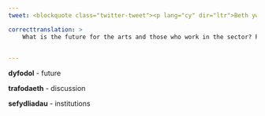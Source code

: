```yaml
---
tweet: <blockquote class="twitter-tweet"><p lang="cy" dir="ltr">Beth yw’r dyfodol i’r celfyddydau a’r rhai sy’n gweithio yn y sector? Ymunodd Phil George <a href="https://twitter.com/Arts_Wales_?ref_src=twsrc%5Etfw">@Arts_Wales_</a> a <a href="https://twitter.com/shavtaj?ref_src=twsrc%5Etfw">@shavtaj</a> â ni am drafodaeth ar yr heriau sy’n wynebu artistiaid a sefydliadau celf yng Nghymru 🎭<br><br>Gwyliwch eto 📺 <a href="https://t.co/4BCSsFklw3">https://t.co/4BCSsFklw3</a><a href="https://twitter.com/hashtag/GWLAD?src=hash&amp;ref_src=twsrc%5Etfw">#GWLAD</a> <a href="https://t.co/GcwQBTn1Pq">pic.twitter.com/GcwQBTn1Pq</a></p>&mdash; Senedd Cymru (@SeneddCymru) <a href="https://twitter.com/SeneddCymru/status/1346894334902329350?ref_src=twsrc%5Etfw">January 6, 2021</a></blockquote> <script async src="https://platform.twitter.com/widgets.js" charset="utf-8"></script>

correcttranslation: >
    What is the future for the arts and those who work in the sector? Phil George, @ArtsWales and @shavtaj joined us for a discussion on the challenges facing artists and art institutions in Wales. Watch again.
    

---
```


**dyfodol** - future

**trafodaeth** - discussion

**sefydliadau** - institutions





